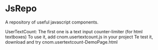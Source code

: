 # JsRepo
A repository of useful javascript components. 

UserTextCount:
The first one is a text input counter-limiter (for html textboxes)
To use it, add cnom.usertextcount.js in your project
Te test it, download and try cnom.usertextcount-DemoPage.html
